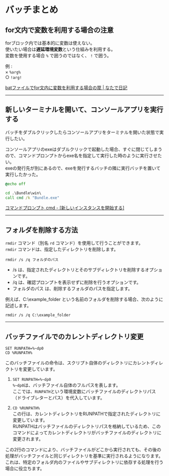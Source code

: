 # バッチまとめ

## for文内で変数を利用する場合の注意

forブロック内では基本的に変数は使えない。  
使いたい場合は**遅延環境変数**という仕組みを利用する。  
変数を使用する場合 `%` で囲うのではなく、 `!` で囲う。  

例 :  
× `%arg%`  
○ `!arg!`  

[batファイルでfor文内に変数を利用する場合の罠 | なたで日記](https://blog.natade.net/2018/10/06/windows-bat-%E9%81%85%E5%BB%B6%E7%92%B0%E5%A2%83%E5%A4%89%E6%95%B0-for-if/)  

---

## 新しいターミナルを開いて、コンソールアプリを実行する

バッチをダブルクリックしたらコンソールアプリをターミナルを開いた状態で実行したい。  

コンソールアプリのexeはダブルクリックで起動した場合、すぐに閉じてしまうので、コマンドプロンプトからexe名を指定して実行した時のように実行させたい。  
exeの発行先が別にあるので、exeを発行するバッチの隣に実行バッチを置いて実行したかった。  

``` bat
@echo off

cd .\Bundle\win\
call cmd /k "Bundle.exe"
```

[コマンドプロンプト cmd - [新しいインスタンスを開始する]](https://www.k-tanaka.net/cmd/cmd.php)  

---

## フォルダを削除する方法

`rmdir` コマンド（別名 `rd` コマンド）を使用して行うことができます。  
`rmdir` コマンドは、指定したディレクトリを削除します。  

``` batch
rmdir /s /q フォルダのパス
```

- /s は、指定されたディレクトリとそのサブディレクトリを削除するオプションです。  
- /q は、確認プロンプトを表示せずに削除を行うオプションです。  
- フォルダのパス は、削除するフォルダのパスを指定します。  

例えば、C:\example_folder という名前のフォルダを削除する場合、次のように記述します。  

``` batch
rmdir /s /q C:\example_folder
```

---

## バッチファイルでのカレントディレクトリ変更

``` batch
SET RUNPATH=%~dp0
CD %RUNPATH%
```

このバッチファイルの命令は、スクリプト自体のディレクトリにカレントディレクトリを変更しています。  

1. `SET RUNPATH=%~dp0`  
   `%~dp0`は、バッチファイル自体のフルパスを表します。  
   ここでは、`RUNPATH`という環境変数にバッチファイルのディレクトリパス（ドライブレターとパス）を代入しています。  

2. `CD %RUNPATH%`  
   この行は、カレントディレクトリをRUNPATHで指定されたディレクトリに変更しています。  
   RUNPATHはバッチファイルのディレクトリパスを格納しているため、このコマンドによってカレントディレクトリがバッチファイルのディレクトリに変更されます。  

この2行のコマンドにより、バッチファイルがどこから実行されても、その後の処理がバッチファイルと同じディレクトリを基準に実行されるようになります。  
これは、特定のフォルダ内のファイルやサブディレクトリに依存する処理を行う場合に役立ちます。  
